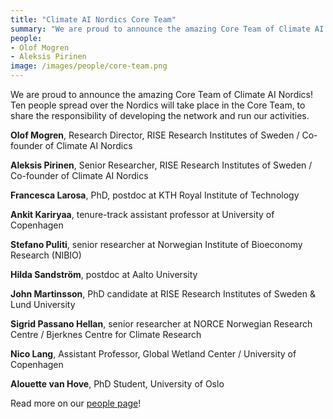 ```yaml
---
title: "Climate AI Nordics Core Team"
summary: "We are proud to announce the amazing Core Team of Climate AI Nordics! Ten people spread over the Nordics will take place in the Core Team, to share the responsibility of developing the network and run our activities."
people:
- Olof Mogren
- Aleksis Pirinen
image: /images/people/core-team.png
---
```


We are proud to announce the amazing Core Team of Climate AI Nordics! Ten people spread over the Nordics will take place in the Core Team, to share the responsibility of developing the network and run our activities.

**Olof Mogren**, Research Director, RISE Research Institutes of Sweden / Co-founder of Climate AI Nordics

**Aleksis Pirinen**, Senior Researcher, RISE Research Institutes of Sweden / Co-founder of Climate AI Nordics

**Francesca Larosa**, PhD, postdoc at KTH Royal Institute of Technology

**Ankit Kariryaa**, tenure-track assistant professor at University of Copenhagen

**Stefano Puliti**, senior researcher at Norwegian Institute of Bioeconomy Research (NIBIO)

**Hilda Sandström**, postdoc at Aalto University

**John Martinsson**, PhD candidate at RISE Research Institutes of Sweden & Lund University

**Sigrid Passano Hellan**, senior researcher at NORCE Norwegian Research Centre / Bjerknes Centre for Climate Research

**Nico Lang**, Assistant Professor, Global Wetland Center / University of Copenhagen

**Alouette van Hove**, PhD Student, University of Oslo


Read more on our [people page](https://climateainordics.com/people/)!

